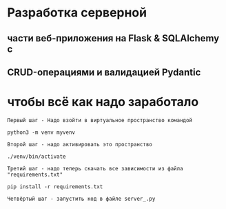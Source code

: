# Разработка серверной
## части веб-приложения на Flask & SQLAlchemy с
## CRUD-операциями и валидацией Pydantic

#
# чтобы всё как надо заработало

    Первый шаг - Надо взойти в виртуальное пространство командой

    python3 -m venv myvenv

    Второй шаг - надо активировать это пространство

    ./venv/bin/activate

    Третий шаг - надо теперь скачать все зависимости из файла "requirements.txt"

    pip install -r requirements.txt

    Четвёртый шаг - запустить код в файле server_.py
